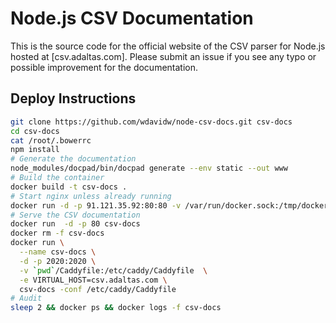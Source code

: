 # Node.js CSV Documentation

This is the source code for the official website of the CSV parser for Node.js
hosted at [csv.adaltas.com]. Please submit an issue if you see any typo or
possible improvement for the documentation.

## Deploy Instructions

```bash
git clone https://github.com/wdavidw/node-csv-docs.git csv-docs
cd csv-docs
cat /root/.bowerrc
npm install
# Generate the documentation
node_modules/docpad/bin/docpad generate --env static --out www
# Build the container
docker build -t csv-docs .
# Start nginx unless already running
docker run -d -p 91.121.35.92:80:80 -v /var/run/docker.sock:/tmp/docker.sock:ro jwilder/nginx-proxy
# Serve the CSV documentation
docker run  -d -p 80 csv-docs
docker rm -f csv-docs
docker run \
  --name csv-docs \
  -d -p 2020:2020 \
  -v `pwd`/Caddyfile:/etc/caddy/Caddyfile  \
  -e VIRTUAL_HOST=csv.adaltas.com \
  csv-docs -conf /etc/caddy/Caddyfile
# Audit
sleep 2 && docker ps && docker logs -f csv-docs
```
